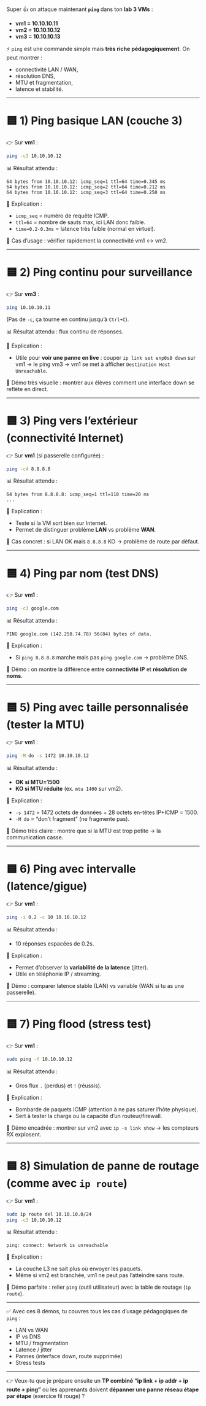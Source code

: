 Super 👍 on attaque maintenant **`ping`** dans ton **lab 3 VMs** :

* **vm1 = 10.10.10.11**
* **vm2 = 10.10.10.12**
* **vm3 = 10.10.10.13**

⚡ `ping` est une commande simple mais **très riche pédagogiquement**. On peut montrer :

* connectivité LAN / WAN,
* résolution DNS,
* MTU et fragmentation,
* latence et stabilité.

---

# 🟦 1) Ping basique LAN (couche 3)

👉 Sur **vm1** :

```bash
ping -c3 10.10.10.12
```

📊 Résultat attendu :

```
64 bytes from 10.10.10.12: icmp_seq=1 ttl=64 time=0.345 ms
64 bytes from 10.10.10.12: icmp_seq=2 ttl=64 time=0.212 ms
64 bytes from 10.10.10.12: icmp_seq=3 ttl=64 time=0.250 ms
```

🔎 Explication :

* `icmp_seq` = numéro de requête ICMP.
* `ttl=64` = nombre de sauts max, ici LAN donc faible.
* `time=0.2-0.3ms` = latence très faible (normal en virtuel).

🎯 Cas d’usage : vérifier rapidement la connectivité vm1 ↔ vm2.

---

# 🟦 2) Ping continu pour surveillance

👉 Sur **vm3** :

```bash
ping 10.10.10.11
```

(Pas de `-c`, ça tourne en continu jusqu’à `Ctrl+C`).

📊 Résultat attendu : flux continu de réponses.

🔎 Explication :

* Utile pour **voir une panne en live** : couper `ip link set enp0s8 down` sur vm1 → le ping vm3 → vm1 se met à afficher `Destination Host Unreachable`.

🎯 Démo très visuelle : montrer aux élèves comment une interface down se reflète en direct.

---

# 🟦 3) Ping vers l’extérieur (connectivité Internet)

👉 Sur **vm1** (si passerelle configurée) :

```bash
ping -c4 8.8.8.8
```

📊 Résultat attendu :

```
64 bytes from 8.8.8.8: icmp_seq=1 ttl=118 time=20 ms
...
```

🔎 Explication :

* Teste si la VM sort bien sur Internet.
* Permet de distinguer problème **LAN** vs problème **WAN**.

🎯 Cas concret : si LAN OK mais `8.8.8.8` KO → problème de route par défaut.

---

# 🟦 4) Ping par nom (test DNS)

👉 Sur **vm1** :

```bash
ping -c3 google.com
```

📊 Résultat attendu :

```
PING google.com (142.250.74.78) 56(84) bytes of data.
```

🔎 Explication :

* Si `ping 8.8.8.8` marche mais pas `ping google.com` → problème DNS.

🎯 Démo : on montre la différence entre **connectivité IP** et **résolution de noms**.

---

# 🟦 5) Ping avec taille personnalisée (tester la MTU)

👉 Sur **vm1** :

```bash
ping -M do -s 1472 10.10.10.12
```

📊 Résultat attendu :

* **OK si MTU=1500**
* **KO si MTU réduite** (ex. `mtu 1400` sur vm2).

🔎 Explication :

* `-s 1472` = 1472 octets de données + 28 octets en-têtes IP+ICMP = 1500.
* `-M do` = “don’t fragment” (ne fragmente pas).

🎯 Démo très claire : montre que si la MTU est trop petite → la communication casse.

---

# 🟦 6) Ping avec intervalle (latence/gigue)

👉 Sur **vm1** :

```bash
ping -i 0.2 -c 10 10.10.10.12
```

📊 Résultat attendu :

* 10 réponses espacées de 0.2s.

🔎 Explication :

* Permet d’observer la **variabilité de la latence** (jitter).
* Utile en téléphonie IP / streaming.

🎯 Démo : comparer latence stable (LAN) vs variable (WAN si tu as une passerelle).

---

# 🟦 7) Ping flood (stress test)

👉 Sur **vm1** :

```bash
sudo ping -f 10.10.10.12
```

📊 Résultat attendu :

* Gros flux `.` (perdus) et `!` (réussis).

🔎 Explication :

* Bombarde de paquets ICMP (attention à ne pas saturer l’hôte physique).
* Sert à tester la charge ou la capacité d’un routeur/firewall.

🎯 Démo encadrée : montrer sur vm2 avec `ip -s link show` → les compteurs RX explosent.

---

# 🟦 8) Simulation de panne de routage (comme avec `ip route`)

👉 Sur **vm1** :

```bash
sudo ip route del 10.10.10.0/24
ping -c3 10.10.10.12
```

📊 Résultat attendu :

```
ping: connect: Network is unreachable
```

🔎 Explication :

* La couche L3 ne sait plus où envoyer les paquets.
* Même si vm2 est branchée, vm1 ne peut pas l’atteindre sans route.

🎯 Démo parfaite : relier `ping` (outil utilisateur) avec la table de routage (`ip route`).

---

✅ Avec ces 8 démos, tu couvres tous les cas d’usage pédagogiques de `ping` :

* LAN vs WAN
* IP vs DNS
* MTU / fragmentation
* Latence / jitter
* Pannes (interface down, route supprimée)
* Stress tests

---

👉 Veux-tu que je prépare ensuite un **TP combiné “ip link + ip addr + ip route + ping”** où les apprenants doivent **dépanner une panne réseau étape par étape** (exercice fil rouge) ?
